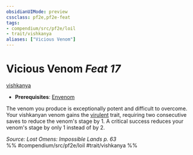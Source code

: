```yaml
---
obsidianUIMode: preview
cssclass: pf2e,pf2e-feat
tags:
- compendium/src/pf2e/loil
- trait/vishkanya
aliases: ["Vicious Venom"]
---
```

# Vicious Venom  *Feat 17*  
[vishkanya](rules/traits/vishkanya-loil.md)  

- **Prerequisites**: [Envenom](rules/actions/envenom-loil.md)

The venom you produce is exceptionally potent and difficult to overcome. Your vishkanyan venom gains the [virulent](rules/traits/virulent.md) trait, requiring two consecutive saves to reduce the venom's stage by 1. A critical success reduces your venom's stage by only 1 instead of by 2.

*Source: Lost Omens: Impossible Lands p. 63*  
%% #compendium/src/pf2e/loil #trait/vishkanya %%